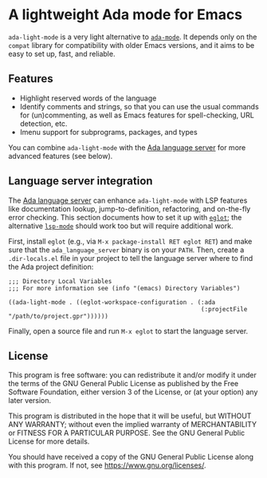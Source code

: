 # A lightweight Ada mode for Emacs

`ada-light-mode` is a very light alternative to
[`ada-mode`](https://www.nongnu.org/ada-mode/). It depends only on the `compat`
library for compatibility with older Emacs versions, and it aims to be easy to
set up, fast, and reliable.

## Features

- Highlight reserved words of the language
- Identify comments and strings, so that you can use the usual commands for
  (un)commenting, as well as Emacs features for spell-checking, URL detection,
  etc.
- Imenu support for subprograms, packages, and types

You can combine `ada-light-mode` with the [Ada language
server](https://github.com/AdaCore/ada_language_server) for more advanced
features (see below).

## Language server integration

The [Ada language server](https://github.com/AdaCore/ada_language_server) can
enhance `ada-light-mode` with LSP features like documentation lookup,
jump-to-definition, refactoring, and on-the-fly error checking. This section
documents how to set it up with [`eglot`](https://github.com/joaotavora/eglot);
the alternative [`lsp-mode`](https://emacs-lsp.github.io/lsp-mode/) should work
too but will require additional work.

First, install `eglot` (e.g., via `M-x package-install RET eglot RET`) and make
sure that the `ada_language_server` binary is on your `PATH`. Then, create a
`.dir-locals.el` file in your project to tell the language server where to find
the Ada project definition:

``` emacs-lisp
;;; Directory Local Variables
;;; For more information see (info "(emacs) Directory Variables")

((ada-light-mode . ((eglot-workspace-configuration . (:ada
                                                      (:projectFile "/path/to/project.gpr"))))))
```

Finally, open a source file and run `M-x eglot` to start the language server.

## License

This program is free software: you can redistribute it and/or modify it under
the terms of the GNU General Public License as published by the Free Software
Foundation, either version 3 of the License, or (at your option) any later
version.

This program is distributed in the hope that it will be useful, but WITHOUT ANY
WARRANTY; without even the implied warranty of MERCHANTABILITY or FITNESS FOR A
PARTICULAR PURPOSE. See the GNU General Public License for more details.

You should have received a copy of the GNU General Public License along with
this program. If not, see <https://www.gnu.org/licenses/>.
